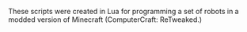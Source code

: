 These scripts were created in Lua for programming a set of robots in a modded version of Minecraft (ComputerCraft: ReTweaked.)
